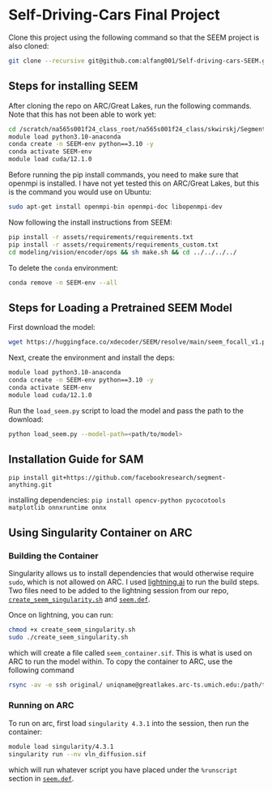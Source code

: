 # Self-Driving-Cars Final Project
Clone this project using the following command so that the SEEM project is also cloned:
```bash
git clone --recursive git@github.com:alfang001/Self-driving-cars-SEEM.git
```

## Steps for installing SEEM
After cloning the repo on ARC/Great Lakes, run the following commands. Note that this has not been able to work yet:
```bash
cd /scratch/na565s001f24_class_root/na565s001f24_class/skwirskj/Segment-Everything-Everywhere-All-At-Once
module load python3.10-anaconda
conda create -n SEEM-env python==3.10 -y
conda activate SEEM-env
module load cuda/12.1.0
```

Before running the pip install commands, you need to make sure that openmpi is installed. I have not yet tested this on ARC/Great Lakes, but this is the command you would use on Ubuntu:
```bash
sudo apt-get install openmpi-bin openmpi-doc libopenmpi-dev
```

Now following the install instructions from SEEM:
```bash
pip install -r assets/requirements/requirements.txt
pip install -r assets/requirements/requirements_custom.txt
cd modeling/vision/encoder/ops && sh make.sh && cd ../../../../
```

To delete the `conda` environment:
```bash
conda remove -n SEEM-env --all
```

## Steps for Loading a Pretrained SEEM Model

First download the model:
```bash
wget https://huggingface.co/xdecoder/SEEM/resolve/main/seem_focall_v1.pt
```

Next, create the environment and install the deps:
```bash
module load python3.10-anaconda
conda create -n SEEM-env python==3.10 -y
conda activate SEEM-env
module load cuda/12.1.0
```

Run the `load_seem.py` script to load the model and pass the path to the download:
```bash
python load_seem.py --model-path=<path/to/model>
```


## Installation Guide for SAM
`pip install git+https://github.com/facebookresearch/segment-anything.git`

installing dependencies:
`pip install opencv-python pycocotools matplotlib onnxruntime onnx`

## Using Singularity Container on ARC
### Building the Container
Singularity allows us to install dependencies that would otherwise require `sudo`, which is not allowed on ARC. I used [lightning.ai](lightning.ai) to run the build steps. Two files need to be added to the lightning session from our repo, [`create_seem_singularity.sh`](./singularity/create_seem_singularity.sh) and [`seem.def`](./singularity/seem.def).

Once on lightning, you can run:

```bash
chmod +x create_seem_singularity.sh
sudo ./create_seem_singularity.sh
```

which will create a file called `seem_container.sif`. This is what is used on ARC to run the model within. To copy the container to ARC, use the following command
```bash
rsync -av -e ssh original/ uniqname@greatlakes.arc-ts.umich.edu:/path/to/destination/
```

### Running on ARC
To run on arc, first load `singularity 4.3.1` into the session, then run the container:
```bash
module load singularity/4.3.1
singularity run --nv vln_diffusion.sif
```

which will run whatever script you have placed under the `%runscript` section in [`seem.def`](./singularity/seem.def).